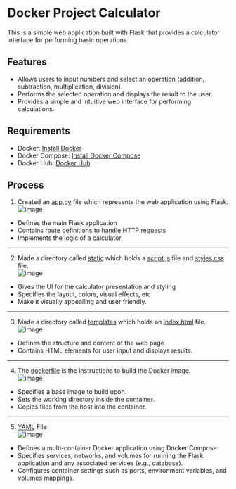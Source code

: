 # Docker Project Calculator

This is a simple web application built with Flask that provides a calculator interface for performing basic operations.

## Features

- Allows users to input numbers and select an operation (addition, subtraction, multiplication, division).
- Performs the selected operation and displays the result to the user.
- Provides a simple and intuitive web interface for performing calculations.

## Requirements

- Docker: [Install Docker](https://docs.docker.com/get-docker/)
- Docker Compose: [Install Docker Compose](https://docs.docker.com/compose/install/)
- Docker Hub: [Docker Hub](https://hub.docker.com/)

## Process

1. Created an [app.py](https://github.com/dylpall/docker-project/blob/main/app.py) file which represents the web application using Flask.  
![image](https://github.com/dylpall/docker-project/assets/112408682/4f2e17b9-364b-4c41-a8b3-219874b023c5)
* Defines the main Flask application
* Contains route definitions to handle HTTP requests
* Implements the logic of a calculator
---
2. Made a directory called [static](https://github.com/dylpall/docker-project/blob/main/static) which holds a [script.js](https://github.com/dylpall/docker-project/blob/main/static/script.js) file and [styles.css](https://github.com/dylpall/docker-project/blob/main/static/styles.css) file.  
![image](https://github.com/dylpall/docker-project/assets/112408682/238148e0-a3a9-4123-ab70-8c96a9251bca)
* Gives the UI for the calculator presentation and styling
* Specifies the layout, colors, visual effects, etc
* Make it visually appealling and user friendly.
---
3. Made a directory called [templates](https://github.com/dylpall/docker-project/blob/main/templates) which holds an [index.html](https://github.com/dylpall/docker-project/blob/main/templates/index.html) file.  
![image](https://github.com/dylpall/docker-project/assets/112408682/c1f73376-ee37-403a-a3b5-9c9dd73e1659)
* Defines the structure and content of the web page
* Contains HTML elements for user input and displays results.
---
4. The [dockerfile](https://github.com/dylpall/docker-project/blob/main/dockerfile) is the instructions to build the Docker image.  
![image](https://github.com/dylpall/docker-project/assets/112408682/2acd77b9-79bc-44fe-a4c6-90b207e6f09d)
* Specifies a base image to build upon.
* Sets the working directory inside the container.
* Copies files from the host into the container.
---
5. [YAML](https://github.com/dylpall/docker-project/blob/main/docker-compose.yml) File  
![image](https://github.com/dylpall/docker-project/assets/112408682/4e62faee-0f14-4a9b-9649-9400136a94ef)
* Defines a multi-container Docker application using Docker Compose
* Specifies services, networks, and volumes for running the Flask application and any associated services (e.g., database).
* Configures container settings such as ports, environment variables, and volumes mappings.
